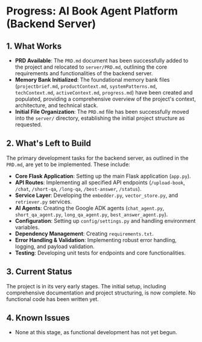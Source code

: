# Progress: AI Book Agent Platform (Backend Server)

## 1. What Works

- **PRD Available**: The `PRD.md` document has been successfully added to the project and relocated to `server/PRD.md`, outlining the core requirements and functionalities of the backend server.
- **Memory Bank Initialized**: The foundational memory bank files (`projectbrief.md`, `productContext.md`, `systemPatterns.md`, `techContext.md`, `activeContext.md`, `progress.md`) have been created and populated, providing a comprehensive overview of the project's context, architecture, and technical stack.
- **Initial File Organization**: The `PRD.md` file has been successfully moved into the `server/` directory, establishing the initial project structure as requested.

## 2. What's Left to Build

The primary development tasks for the backend server, as outlined in the `PRD.md`, are yet to be implemented. These include:

- **Core Flask Application**: Setting up the main Flask application (`app.py`).
- **API Routes**: Implementing all specified API endpoints (`/upload-book`, `/chat`, `/short-qa`, `/long-qa`, `/best-answer`, `/status`).
- **Service Layer**: Developing the `embedder.py`, `vector_store.py`, and `retriever.py` services.
- **AI Agents**: Creating the Google ADK agents (`chat_agent.py`, `short_qa_agent.py`, `long_qa_agent.py`, `best_answer_agent.py`).
- **Configuration**: Setting up `config/settings.py` and handling environment variables.
- **Dependency Management**: Creating `requirements.txt`.
- **Error Handling & Validation**: Implementing robust error handling, logging, and payload validation.
- **Testing**: Developing unit tests for endpoints and core functionalities.

## 3. Current Status

The project is in its very early stages. The initial setup, including comprehensive documentation and project structuring, is now complete. No functional code has been written yet.

## 4. Known Issues

- None at this stage, as functional development has not yet begun.
